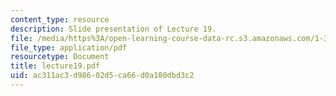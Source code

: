 ```yaml
---
content_type: resource
description: Slide presentation of Lecture 19.
file: /media/https%3A/open-learning-course-data-rc.s3.amazonaws.com/1-34-waste-containment-and-remediation-technology-spring-2004/ac311ac3d98602d5ca66d0a180dbd3c2_lecture19.pdf
file_type: application/pdf
resourcetype: Document
title: lecture19.pdf
uid: ac311ac3-d986-02d5-ca66-d0a180dbd3c2
---
```

